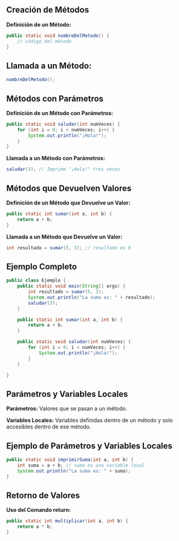 ## Creación de Métodos

**Definición de un Método:**

```java
public static void nombreDelMetodo() {
    // código del método
}
```

## Llamada a un Método:

```java
nombreDelMetodo();
```

## Métodos con Parámetros

**Definición de un Método con Parámetros:**

```java
public static void saludar(int numVeces) {
    for (int i = 0; i < numVeces; i++) {
        System.out.println("¡Hola!");
    }
}
```

**Llamada a un Método con Parámetros:**

```java
saludar(3); // Imprime "¡Hola!" tres veces
```

## Métodos que Devuelven Valores

**Definición de un Método que Devuelve un Valor:**

```java
public static int sumar(int a, int b) {
    return a + b;
}
```

**Llamada a un Método que Devuelve un Valor:**

```java
int resultado = sumar(5, 3); // resultado es 8
```

## Ejemplo Completo

```java
public class Ejemplo {
    public static void main(String[] args) {
        int resultado = sumar(5, 3);
        System.out.println("La suma es: " + resultado);
        saludar(3);
    }

    public static int sumar(int a, int b) {
        return a + b;
    }

    public static void saludar(int numVeces) {
        for (int i = 0; i < numVeces; i++) {
            System.out.println("¡Hola!");
        }
    }

}
```

## Parámetros y Variables Locales

**Parámetros:** Valores que se pasan a un método.

**Variables Locales:** Variables definidas dentro de un método y solo accesibles dentro de ese método.

## Ejemplo de Parámetros y Variables Locales

```java
public static void imprimirSuma(int a, int b) {
    int suma = a + b; // suma es una variable local
    System.out.println("La suma es: " + suma);
}
```

## Retorno de Valores

**Uso del Comando return:**

```java
public static int multiplicar(int a, int b) {
    return a * b;
}
```
